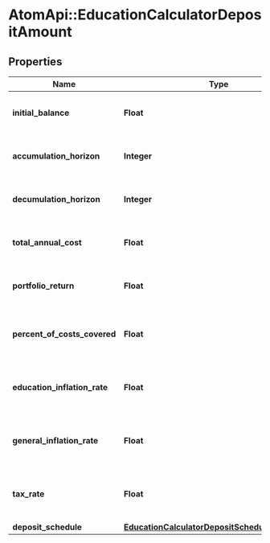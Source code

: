# AtomApi::EducationCalculatorDepositAmount

## Properties
Name | Type | Description | Notes
------------ | ------------- | ------------- | -------------
**initial_balance** | **Float** | The amount currently saved for the goal | 
**accumulation_horizon** | **Integer** | The amount of years until funds are needed | 
**decumulation_horizon** | **Integer** | The amount of years funds will be used | 
**total_annual_cost** | **Float** | The total annual education cost | 
**portfolio_return** | **Float** | The annualized portfolio return | 
**percent_of_costs_covered** | **Float** | The desired percent of education costs covered | [optional] 
**education_inflation_rate** | **Float** | The inflation rate for education prices | [optional] 
**general_inflation_rate** | **Float** | The annualized general inflation rate | [optional] 
**tax_rate** | **Float** | The tax rate for withdrawals from the account | [optional] 
**deposit_schedule** | [**EducationCalculatorDepositScheduleNoDepAmt**](EducationCalculatorDepositScheduleNoDepAmt.md) |  | [optional] 


